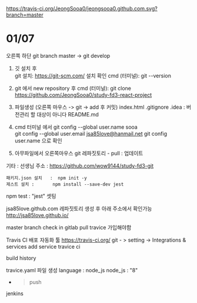 https://travis-ci.org/JeongSooa0/jeongsooa0.github.com.svg?branch=master

<h1>01/07</h1>
오른쪽 하단 git branch master -> git develop


1. 깃 설치 후  
git 설치: https://git-scm.com/
설치 확인 cmd  (터미널):  git --version

2. git 에서 new repository 후
 cmd  (터미널): 
     git clone https://github.com/JeongSooa0/study-fd3-react-project

3. 파일생성 (오른쪽 마우스 -> git -> add 후 커밋)
   index.html
   .gitignore  .idea : 버전관리 할 대상이 아니다
   README.md

4. cmd 터미널 에서
    git config --global user.name sooa  
    git config --global user.email jsa85love@hanmail.net
    git config user.name 으로 확인

5. 아무파일에서 오른쪽마우스 git 레파짓토리 - pull  : 업데이트


기타 : 
   선생님 주소 : https://github.com/wow9144/study-fd3-git




    패키지.json 설치   :  npm init -y 
    제스트 설치 :       npm install --save-dev jest 

npm test : "jest" 셋팅


  jsa85love.github.com 레파짓토리 생성 후 아래 주소에서 확인가능
  http://jsa85love.github.io/
  
master branch
check in
gitlab
pull
travice  가입해야함

Travis CI 배포 자동화 툴
https://travis-ci.org/
git - > setting -> Integrations & services   add service  travice ci

build history

travice.yaml 파일 생성
	language : node_js
	node_js : "8"

  - > push

jenkins 
